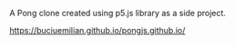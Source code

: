 A Pong clone created using p5.js library as a side project.

https://buciuemilian.github.io/pongjs.github.io/
